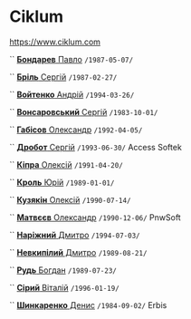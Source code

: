 # Ciklum

https://www.ciklum.com

`` [**Бондарев** Павло](/players/бондарев.павло.19870507.jpg) `/1987-05-07/`

`` [**Бріль** Сергій](/players/бріль.сергій.19870227.jpg) `/1987-02-27/`

`` [**Войтенко** Андрій](/players/войтенко.андрій.19940326.jpg) `/1994-03-26/`

`` [**Вонсаровський** Сергій](/players/вонсаровський.сергій.19870227.jpg) `/1983-10-01/`

`` [**Габісов** Олександр](/players/габісов.олександр.19920405.jpg) `/1992-04-05/`

`` [**Дробот** Сергій](/players/дробот.сергій.19930630.jpg) `/1993-06-30/` Access Softek

`` [**Кіпра** Олексій](/players/кіпра.олексій.19910420.jpg) `/1991-04-20/`

`` [**Кроль** Юрій](/players/кроль.юрій.19890101.jpg) `/1989-01-01/`

`` [**Кузякін** Олексій](/players/кузякін.олексій.19900714.jpg) `/1990-07-14/`

`` [**Матвєєв** Олександр](/players/матвєєв.олександр.19901206.jpg) `/1990-12-06/` PnwSoft

`` [**Наріжний** Дмитро](/players/наріжний.дмитро.19940703.jpg) `/1994-07-03/`

`` [**Невкипілий** Дмитро](/players/невкипілий.дмитро.19890821.jpg) `/1989-08-21/`

`` [**Рудь** Богдан](/players/рудь.богдан.19890723.jpg) `/1989-07-23/`

`` [**Сірий** Віталій](/players/сірий.віталій.19960119.jpg) `/1996-01-19/`

`` [**Шинкаренко** Денис](/players/шинкаренко.денис.19840902.jpg) `/1984-09-02/` Erbis